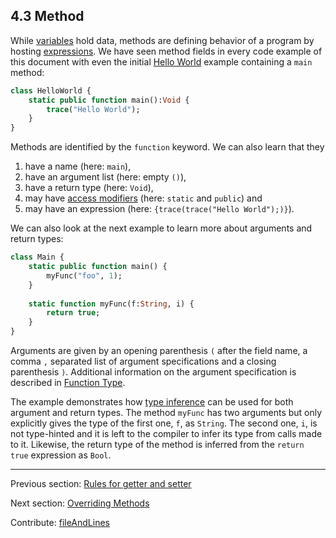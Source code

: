 ## 4.3 Method

While [variables](class-field-variable.md) hold data, methods are defining behavior of a program by hosting [expressions](expression.md). We have seen method fields in every code example of this document with even the initial [Hello World](introduction-hello-world.md) example containing a `main` method:

```haxe
class HelloWorld {
	static public function main():Void {
		trace("Hello World");
	}
}
```

Methods are identified by the `function` keyword. We can also learn that they



1. have a name (here: `main`),
2. have an argument list (here: empty `()`),
3. have a return type (here: `Void`),
4. may have [access modifiers](class-field-access-modifier.md) (here: `static` and `public`) and
5. may have an expression (here: `{trace(trace("Hello World");)}`).



We can also look at the next example to learn more about arguments and return types:

```haxe
class Main {
	static public function main() {
		myFunc("foo", 1);
	}
	
	static function myFunc(f:String, i) {
		return true;
	}
}
```

Arguments are given by an opening parenthesis `(` after the field name, a comma `,` separated list of argument specifications and a closing parenthesis `)`. Additional information on the argument specification is described in [Function Type](types-function.md).

The example demonstrates how [type inference](type-system-type-inference.md) can be used for both argument and return types. The method `myFunc` has two arguments but only explicitly gives the type of the first one, `f`, as `String`. The second one, `i`, is not type-hinted and it is left to the compiler to infer its type from calls made to it. Likewise, the return type of the method is inferred from the `return true` expression as `Bool`.

---

Previous section: [Rules for getter and setter](class-field-property-rules.md)

Next section: [Overriding Methods](class-field-overriding.md)

Contribute: [fileAndLines](https://github.com/HaxeFoundation/HaxeManual/blob/master/04-class-field.tex#L170-170)